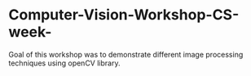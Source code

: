 # Computer-Vision-Workshop-CS-week-
Goal of this workshop was to demonstrate different image processing techniques using openCV library.
